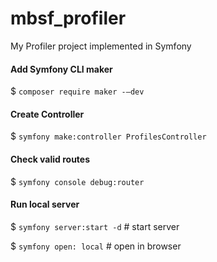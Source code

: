 # mbsf_profiler
 My Profiler project implemented in Symfony

#### Add Symfony CLI maker
$ `composer require maker -–dev`

#### Create Controller
$ `symfony make:controller ProfilesController`

#### Check valid routes
$ `symfony console debug:router`

#### Run local server
$ `symfony server:start -d`  # start server

$ `symfony open: local`  # open in browser
